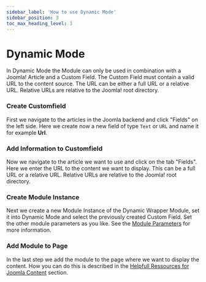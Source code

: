```yaml
---
sidebar_label: 'How to use Dynamic Mode'
sidebar_position: 3
toc_max_heading_level: 3
---
```


# Dynamic Mode

In Dynamic Mode the Module can only be used in combination with a Joomla! Article and a Custom Field. The Custom Field
must contain a valid URL to the content source. The URL can be either a full URL or a relative URL. Relative URLs are
relative to the Joomla! root directory.

### Create Customfield

First we navigate to the articles in the Joomla backend and click "Fields" on the left side. Here we create now a
new field of type ``Text`` or ``URL`` and name it for example **Url**.

### Add Information to Customfield

Now we navigate to the article we want to use and click on the tab "Fields". Here we enter the URL to the content we
want to display. This can be a full URL or a relative URL. Relative URLs are relative to the Joomla! root directory.

### Create Module Instance

Next we create a new Module Instance of the Dynamic Wrapper Module, set it into Dynamic Mode and select the previously
created Custom Field. Set the other module parameters as you like. See
the [Module Parameters](/docs/dynamicwrapper/module) for more information.

### Add Module to Page

In the last step we add the module to the page where we want to display the content. How you can do this is described in
the [Helpfull Ressources for Joomla Content](/docs/general/joomla/article-handling-links) section.

